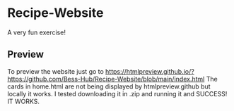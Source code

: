 # Recipe-Website
A very fun exercise!

## Preview
To preview the website just go to https://htmlpreview.github.io/?https://github.com/Bess-Hub/Recipe-Website/blob/main/index.html
The cards in home.html are not being displayed by htmlpreview.github but locally it works.
I tested downloading it in .zip and running it and SUCCESS! IT WORKS.
